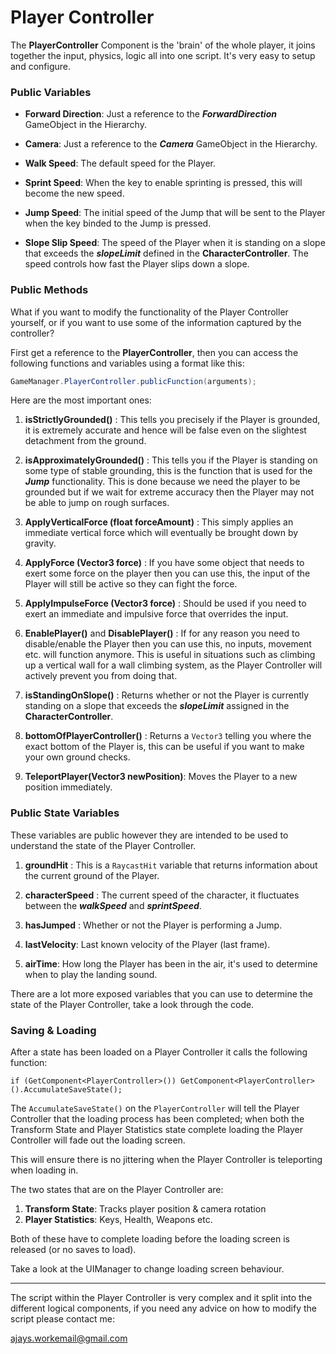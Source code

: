 # Player Controller

The **PlayerController** Component is the 'brain' of the whole player, it joins together the input, physics, logic all into one script. It's very easy to setup and configure.

### Public Variables

- **Forward Direction**: Just a reference to the **_ForwardDirection_** GameObject in the Hierarchy.

- **Camera**: Just a reference to the **_Camera_** GameObject in the Hierarchy.

- **Walk Speed**: The default speed for the Player.

- **Sprint Speed**: When the key to enable sprinting is pressed, this will become the new speed.

- **Jump Speed**: The initial speed of the Jump that will be sent to the Player when the key binded to the Jump is pressed.

- **Slope Slip Speed**: The speed of the Player when it is standing on a slope that exceeds the **_slopeLimit_** defined in the **CharacterController**. The speed controls how fast the Player slips down a slope.

### Public Methods

What if you want to modify the functionality of the Player Controller yourself, or if you want to use some of the information captured by the controller?

First get a reference to the **PlayerController**, then you can access the following functions and variables using a format like this:

```C#
GameManager.PlayerController.publicFunction(arguments);
```

Here are the most important ones:

1. **isStrictlyGrounded()** : This tells you precisely if the Player is grounded, it is extremely accurate and hence will be false even on the slightest detachment from the ground.

2. **isApproximatelyGrounded()** : This tells you if the Player is standing on some type of stable grounding, this is the function that is used for the **_Jump_** functionality. This is done because we need the player to be grounded but if we wait for extreme accuracy then the Player may not be able to jump on rough surfaces.

3. **ApplyVerticalForce (float forceAmount)** : This simply applies an immediate vertical force which will eventually be brought down by gravity.

4. **ApplyForce (Vector3 force)** : If you have some object that needs to exert some force on the player then you can use this, the input of the Player will still be active so they can fight the force.

5. **ApplyImpulseForce (Vector3 force)** : Should be used if you need to exert an immediate and impulsive force that overrides the input.

6. **EnablePlayer()** and **DisablePlayer()** : If for any reason you need to disable/enable the Player then you can use this, no inputs, movement etc. will function anymore. This is useful in situations such as climbing up a vertical wall for a wall climbing system, as the Player Controller will actively prevent you from doing that.

7. **isStandingOnSlope()** : Returns whether or not the Player is currently standing on a slope that exceeds the **_slopeLimit_** assigned in the **CharacterController**.

8. **bottomOfPlayerController()** : Returns a `Vector3` telling you where the exact bottom of the Player is, this can be useful if you want to make your own ground checks.

9. **TeleportPlayer(Vector3 newPosition)**: Moves the Player to a new position immediately.

### Public State Variables

These variables are public however they are intended to be used to understand the state of the Player Controller.

1. **groundHit** : This is a `RaycastHit` variable that returns information about the current ground of the Player.

2. **characterSpeed** : The current speed of the character, it fluctuates between the **_walkSpeed_** and **_sprintSpeed_**.

3. **hasJumped** : Whether or not the Player is performing a Jump.

4. **lastVelocity**: Last known velocity of the Player (last frame).

5. **airTime**: How long the Player has been in the air, it's used to determine when to play the landing sound.

There are a lot more exposed variables that you can use to determine the state of the Player Controller, take a look through the code.

### Saving & Loading

After a state has been loaded on a Player Controller it calls the following function:

`if (GetComponent<PlayerController>()) GetComponent<PlayerController>().AccumulateSaveState();`

The `AccumulateSaveState()` on the `PlayerController` will tell the Player Controller that the loading process has been completed; when both the Transform State and Player Statistics state complete loading the Player Controller will fade out the loading screen.

This will ensure there is no jittering when the Player Controller is teleporting when loading in.

The two states that are on the Player Controller are:

1. **Transform State**: Tracks player position & camera rotation
2. **Player Statistics**: Keys, Health, Weapons etc.

Both of these have to complete loading before the loading screen is released (or no saves to load).

Take a look at the UIManager to change loading screen behaviour.

---

The script within the Player Controller is very complex and it split into the different logical components, if you need any advice on how to modify the script please contact me:

ajays.workemail@gmail.com
